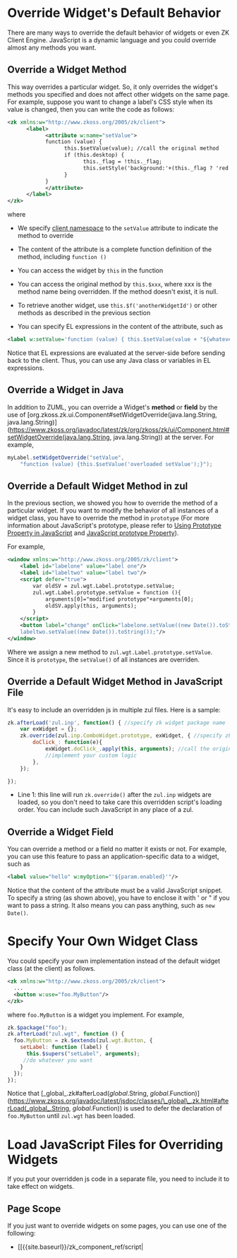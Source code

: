 # Override Widget's Default Behavior

There are many ways to override the default behavior of widgets or even
ZK Client Engine. JavaScript is a dynamic language and you could
override almost any methods you want.

## Override a Widget Method

This way overrides a particular widget. So, it only overrides the
widget's methods you specified and does not affect other widgets on the
same page. For example, suppose you want to change a label's CSS style
when its value is changed, then you can write the code as follows:

```xml
<zk xmlns:w="http://www.zkoss.org/2005/zk/client">
      <label>
            <attribute w:name="setValue">
            function (value) {
                  this.$setValue(value); //call the original method
                  if (this.desktop) {
                        this._flag = !this._flag;
                        this.setStyle('background:'+(this._flag ? 'red':'green'));
                  }
            }
            </attribute>
      </label>
</zk>
```

where

- We specify [client namespace](ZUML_Reference/ZUML/Namespaces/Client) to the
  `setValue` attribute to indicate the method to override

- The content of the attribute is a complete function definition of the
  method, including `function ()`

- You can access the widget by `this` in the function

- You can access the original method by `this.$xxx`, where xxx is the
  method name being overridden. If the method doesn't exist, it is null.

- To retrieve another widget, use `this.$f('anotherWidgetId')` or other
  methods as described in the previous section

- You can specify EL expressions in the content of the attribute, such
  as

```xml
<label w:setValue='function (value) { this.$setValue(value + "${whatever}")}' />
```

Notice that EL expressions are evaluated at the server-side before
sending back to the client. Thus, you can use any Java class or
variables in EL expressions.

## Override a Widget in Java

In addition to ZUML, you can override a Widget's **method** or **field**
by the use of
[org.zkoss.zk.ui.Component#setWidgetOverride(java.lang.String, java.lang.String)](https://www.zkoss.org/javadoc/latest/zk/org/zkoss/zk/ui/Component.html#setWidgetOverride(java.lang.String, java.lang.String))
at the server. For example,

```java
myLabel.setWidgetOverride("setValue",
    "function (value) {this.$setValue('overloaded setValue');}");
```

## Override a Default Widget Method in zul

In the previous section, we showed you how to override the method of a
particular widget. If you want to modify the behavior of all instances
of a widget class, you have to override the method in `prototype` (For
more information about JavaScript's prototype, please refer to [Using Prototype Property in JavaScript](http://www.packtpub.com/article/using-prototype-property-in-javascript)
and [JavaScript prototype Property](http://www.w3schools.com/jsref/jsref_prototype_math.asp)).

For example,

```xml
<window xmlns:w="http://www.zkoss.org/2005/zk/client">
    <label id="labelone" value="label one"/>
    <label id="labeltwo" value="label two"/>
    <script defer="true">
        var oldSV = zul.wgt.Label.prototype.setValue;
        zul.wgt.Label.prototype.setValue = function (){
            arguments[0]="modified prototype"+arguments[0];
            oldSV.apply(this, arguments);
        }                   
    </script>
    <button label="change" onClick="labelone.setValue((new Date()).toString());
    labeltwo.setValue((new Date()).toString());"/>
</window>
```

Where we assign a new method to `zul.wgt.Label.prototype.setValue`.
Since it is `prototype`, the `setValue()` of all instances are
overriden.

## Override a Default Widget Method in JavaScript File

It's easy to include an overridden js in multiple zul files. Here is a
sample:

```js
zk.afterLoad('zul.inp', function() { //specify zk widget package name
    var exWidget = {};
    zk.override(zul.inp.ComboWidget.prototype, exWidget, { //specify zk full widget name
        doClick_: function(e){
            exWidget.doClick_.apply(this, arguments); //call the original widget's overridden function
            //implement your custom logic
        },
    });

});
```

- Line 1: this line will run `zk.override()` after the `zul.inp` widgets
  are loaded, so you don't need to take care this overridden script's
  loading order. You can include such JavaScript in any place of a zul.

## Override a Widget Field

You can override a method or a field no matter it exists or not. For
example, you can use this feature to pass an application-specific data
to a widget, such as

```xml
<label value="hello" w:myOption="'${param.enabled}'"/>
```

Notice that the content of the attribute must be a valid JavaScript
snippet. To specify a string (as shown above), you have to enclose it
with ' or " if you want to pass a string. It also means you can pass
anything, such as `new Date()`.

# Specify Your Own Widget Class

You could specify your own implementation instead of the default widget
class (at the client) as follows.

```xml
<zk xmlns:w="http://www.zkoss.org/2005/zk/client">
  ...
  <button w:use="foo.MyButton"/>
</zk>
```

where `foo.MyButton` is a widget you implement. For example,

```javascript
zk.$package("foo");
zk.afterLoad("zul.wgt", function () {
  foo.MyButton = zk.$extends(zul.wgt.Button, {
    setLabel: function (label) {
      this.$supers("setLabel", arguments);
     //do whatever you want
    }
  });
});
```

Notice that
[\_global\_.zk#afterLoad(_global_.String, _global_.Function)](https://www.zkoss.org/javadoc/latest/jsdoc/classes/\_global\_.zk.html#afterLoad(_global_.String, _global_.Function))
is used to defer the declaration of `foo.MyButton` until `zul.wgt` has
been loaded.

# Load JavaScript Files for Overriding Widgets

If you put your overridden js code in a separate file, you need to
include it to take effect on widgets.

## Page Scope

If you just want to override widgets on some pages, you can use one of
the following:

- \[\[{{site.baseurl}}/zk_component_ref/script\|
  <script>

  component\]\]
- HTML <code>
  <script>

  </code>
- \[\[ZUML Reference/ZUML/Processing Instructions/script\|
  <?script ?>

  directive\]\]

## Application Scope

To override all widgets in the whole application, you need to include
the js file in every page with:

- [<embed> in zk.xml]({{site.baseurl}}/zk_config_ref/the_device_config_element/the_embed_element)
- [{{site.baseurl}}/zk_client_side_ref/language_definition/javascript]({{site.baseurl}}/zk_client_side_ref/language_definition/javascript)

# The Client-Attribute Namespace

You can specify additional **DOM attributes** that are not generated by
ZK widgets with [client-attribute namespace](ZUML_Reference/ZUML/Namespaces/Client_Attribute)
([`http://www.zkoss.org/2005/zk/client/attribute`](http://www.zkoss.org/2005/zk/client/attribute).
shortcut, `client/attribute`). In other words, whatever attributes you
specify with the client-attribute namespace will be generated directly
to the browser's DOM tree. Whether it is meaningful, it is really up to
the browser -- ZK does not handle or filter it at all.

For example, you want to listen to the `onload` event, and then you can
do as follows. Fore more information, please refer to [ZK Component Reference: iframe]({{site.baseurl}}/zk_component_ref/iframe#onload).

```xml
<iframe src="http://www.google.com"  height="300px"
  xmlns:ca="client/attribute" ca:onload="do_whater_you_want()"/>
```

```xml
<zk xmlns:ca="client/attribute">
    HTML 5 spell check enabled:
    <textbox ca:spellcheck="true"/>
</zk>
```

If the attribute contains colon or other special characters, you can use
the `attribute` element as follows:

```xml
<div xmlns:ca="client/attribute">
  <attribute ca:name="ns:whatever">
  whatever_value_you_want
  </attribute>
</div>
```

The other use of the client-attribute namespace is to specify attributes
that are available only to certain browsers, such as accessibility and
[Section 508](http://www.section508.gov/index.cfm?FuseAction=Content&ID=12#Web).


